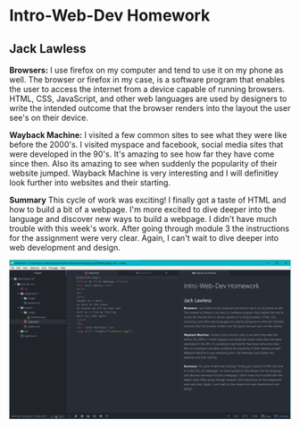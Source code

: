 # Intro-Web-Dev Homework
## Jack Lawless
**Browsers:** I use firefox on my computer and tend to use it on my phone as well. The browser or firefox in my case, is a software program that enables the user to access the internet from a device capable of running browsers. HTML, CSS, JavaScript, and other web languages are used by designers to write the intended outcome that the browser renders into the layout the user see's on their device.

**Wayback Machine:** I visited a few common sites to see what they were like before the 2000's. I visited myspace and facebook, social media sites that were developed in the 90's. It's amazing to see how far they have come since then. Also its amazing to see when suddenly the popularity of their website jumped. Wayback Machine is very interesting and I will definitley look further into websites and their starting.

**Summary** This cycle of work was exciting! I finally got a taste of HTML and how to build a bit of a webpage. I'm more excited to dive deeper into the language and discover new ways to build a webpage. I didn't have much trouble with this week's work. After going through module 3 the instructions for the assignment were very clear. Again, I can't wait to dive deeper into web development and design.

![workspace](./images/screenshot.png)
